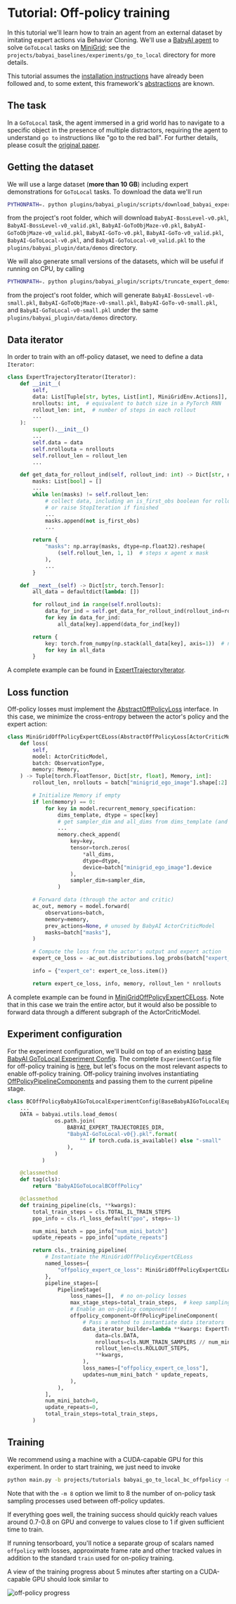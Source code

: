 # Tutorial: Off-policy training

In this tutorial we'll learn how to train an agent from an external dataset by imitating expert actions via
Behavior Cloning. We'll use a [BabyAI agent](/api/plugins/babyai_plugin/babyai_models#BabyAIRecurrentACModel) to solve
`GoToLocal` tasks on [MiniGrid](https://github.com/maximecb/gym-minigrid); see the
`projects/babyai_baselines/experiments/go_to_local` directory for more details.

This tutorial assumes the [installation instructions](../installation/installation-allenact.md) have already been
followed and, to some extent, this framework's [abstractions](../getting_started/abstractions.md) are known.

## The task

In a `GoToLocal` task, the agent immersed in a grid world has to navigate to a specific object in the presence of
multiple distractors, requiring the agent to understand `go to` instructions like "go to the red ball". For further
details, please cosult the [original paper](https://arxiv.org/abs/1810.08272).  

## Getting the dataset

We will use a large dataset (**more than 10 GB**) including expert demonstrations for `GoToLocal` tasks. To download
the data we'll run

```bash
PYTHONPATH=. python plugins/babyai_plugin/scripts/download_babyai_expert_demos.py
```

from the project's root folder, which will download `BabyAI-BossLevel-v0.pkl`, `BabyAI-BossLevel-v0_valid.pkl`,
`BabyAI-GoToObjMaze-v0.pkl`, `BabyAI-GoToObjMaze-v0_valid.pkl`, `BabyAI-GoTo-v0.pkl`, `BabyAI-GoTo-v0_valid.pkl`,
`BabyAI-GoToLocal-v0.pkl`, and `BabyAI-GoToLocal-v0_valid.pkl` to the `plugins/babyai_plugin/data/demos` directory.

We will also generate small versions of the datasets, which will be useful if running on CPU, by calling

```bash
PYTHONPATH=. python plugins/babyai_plugin/scripts/truncate_expert_demos.py
```
from the project's root folder, which will generate `BabyAI-BossLevel-v0-small.pkl`, `BabyAI-GoToObjMaze-v0-small.pkl`,
`BabyAI-GoTo-v0-small.pkl`, and `BabyAI-GoToLocal-v0-small.pkl` under the same `plugins/babyai_plugin/data/demos`
directory.

## Data iterator

In order to train with an off-policy dataset, we need to define a data `Iterator`:
 
```python
class ExpertTrajectoryIterator(Iterator):
    def __init__(
        self,
        data: List[Tuple[str, bytes, List[int], MiniGridEnv.Actions]],
        nrollouts: int,  # equivalent to batch size in a PyTorch RNN
        rollout_len: int,  # number of steps in each rollout
        ...
    ):
        super().__init__()
        ...
        self.data = data
        self.nrollouta = nrollouts
        self.rollout_len = rollout_len
        ...

    def get_data_for_rollout_ind(self, rollout_ind: int) -> Dict[str, np.ndarray]:
        masks: List[bool] = []
        ...
        while len(masks) != self.rollout_len:
            # collect data, including an is_first_obs boolean for rollout_ind,
            # or raise StopIteration if finished
            ...
            masks.append(not is_first_obs)
            ...

        return {
            "masks": np.array(masks, dtype=np.float32).reshape(
                (self.rollout_len, 1, 1)  # steps x agent x mask
            ),
            ...
        }

    def __next__(self) -> Dict[str, torch.Tensor]:
        all_data = defaultdict(lambda: [])

        for rollout_ind in range(self.nrollouts):
            data_for_ind = self.get_data_for_rollout_ind(rollout_ind=rollout_ind)
            for key in data_for_ind:
                all_data[key].append(data_for_ind[key])

        return {
            key: torch.from_numpy(np.stack(all_data[key], axis=1))  # new sampler dim
            for key in all_data
        }
```

A complete example can be found in
[ExpertTrajectoryIterator](/api/plugins/minigrid_plugin/minigrid_offpolicy#ExpertTrajectoryIterator).

## Loss function

Off-policy losses must implement the
[AbstractOffPolicyLoss](/api/core/algorithms/offpolicy_sync/losses/abstract_offpolicy_loss/#abstractoffpolicyloss)
interface. In this case, we minimize the cross-entropy between the actor's policy and the expert action:

```python
class MiniGridOffPolicyExpertCELoss(AbstractOffPolicyLoss[ActorCriticModel]):
    def loss(
        self,
        model: ActorCriticModel,
        batch: ObservationType,
        memory: Memory,
    ) -> Tuple[torch.FloatTensor, Dict[str, float], Memory, int]:
        rollout_len, nrollouts = batch["minigrid_ego_image"].shape[:2]

        # Initialize Memory if empty
        if len(memory) == 0:
            for key in model.recurrent_memory_specification:
                dims_template, dtype = spec[key]
                # get sampler_dim and all_dims from dims_template (and nrollouts)
                ...
                memory.check_append(
                    key=key,
                    tensor=torch.zeros(
                        *all_dims,
                        dtype=dtype,
                        device=batch["minigrid_ego_image"].device
                    ),
                    sampler_dim=sampler_dim,
                )

        # Forward data (through the actor and critic)
        ac_out, memory = model.forward(
            observations=batch,
            memory=memory,
            prev_actions=None, # unused by BabyAI ActorCriticModel
            masks=batch["masks"],
        )

        # Compute the loss from the actor's output and expert action
        expert_ce_loss = -ac_out.distributions.log_probs(batch["expert_action"]).mean()

        info = {"expert_ce": expert_ce_loss.item()}

        return expert_ce_loss, info, memory, rollout_len * nrollouts
```

A complete example can be found in
[MiniGridOffPolicyExpertCELoss](/api/plugins/minigrid_plugin/minigrid_offpolicy#MiniGridOffPolicyExpertCELoss).
Note that in this case we train the entire actor, but it would also be possible to forward data through a different
subgraph of the ActorCriticModel.

## Experiment configuration

For the experiment configuration, we'll build on top of an existing
[base BabyAI GoToLocal Experiment Config](/api/projects/babyai_baselines/experiments/go_to_local/base/#basebabyaigotolocalexperimentconfig).
The complete `ExperimentConfig` file for off-policy training is
[here](/api/projects/tutorials/babyai_go_to_local_bc_offpolicy/#bcoffpolicybabyaigotolocalexperimentconfig), but let's
focus on the most relevant aspects to enable off-policy training. 
Off-policy training involves instantiating
[OffPolicyPipelineComponents](/api/utils/experiment_utils/#offpolicypipelinecomponent)
and passing them to the current pipeline stage.

```python
class BCOffPolicyBabyAIGoToLocalExperimentConfig(BaseBabyAIGoToLocalExperimentConfig):
    ...
    DATA = babyai.utils.load_demos(
               os.path.join(
                   BABYAI_EXPERT_TRAJECTORIES_DIR,
                   "BabyAI-GoToLocal-v0{}.pkl".format(
                       "" if torch.cuda.is_available() else "-small"
                   ),
               )
           )

    @classmethod
    def tag(cls):
        return "BabyAIGoToLocalBCOffPolicy"

    @classmethod
    def training_pipeline(cls, **kwargs):
        total_train_steps = cls.TOTAL_IL_TRAIN_STEPS
        ppo_info = cls.rl_loss_default("ppo", steps=-1)

        num_mini_batch = ppo_info["num_mini_batch"]
        update_repeats = ppo_info["update_repeats"]

        return cls._training_pipeline(
            # Instantiate the MiniGridOffPolicyExpertCELoss
            named_losses={
                "offpolicy_expert_ce_loss": MiniGridOffPolicyExpertCELoss(),
            },
            pipeline_stages=[
                PipelineStage(
                    loss_names=[],  # no on-policy losses
                    max_stage_steps=total_train_steps,  # keep sampling episodes in the stage
                    # Enable an on-policy component!!!
                    offpolicy_component=OffPolicyPipelineComponent(
                        # Pass a method to instantiate data iterators
                        data_iterator_builder=lambda **kwargs: ExpertTrajectoryIterator(
                            data=cls.DATA,
                            nrollouts=cls.NUM_TRAIN_SAMPLERS // num_mini_batch,
                            rollout_len=cls.ROLLOUT_STEPS,
                            **kwargs,
                        ),
                        loss_names=["offpolicy_expert_ce_loss"],
                        updates=num_mini_batch * update_repeats,
                    ),
                ),
            ],
            num_mini_batch=0,
            update_repeats=0,
            total_train_steps=total_train_steps,
        )
```

## Training

We recommend using a machine with a CUDA-capable GPU for this experiment. In order to start training, we just need to
invoke

```bash
python main.py -b projects/tutorials babyai_go_to_local_bc_offpolicy -m 8 -o <OUTPUT_PATH>
```
Note that with the `-m 8` option we limit to 8 the number of on-policy task sampling processes used between off-policy
updates.

If everything goes well, the training success should quickly reach values around 0.7-0.8 on GPU and converge to values
close to 1 if given sufficient time to train.

If running tensorboard, you'll notice a separate group of scalars named `offpolicy` with losses, approximate frame rate
and other tracked values in addition to the standard `train` used for on-policy training.

A view of the training progress about 5 minutes after starting on a CUDA-capable GPU should look similar to

![off-policy progress](/img/offpolicy_training_tutorial.jpg)